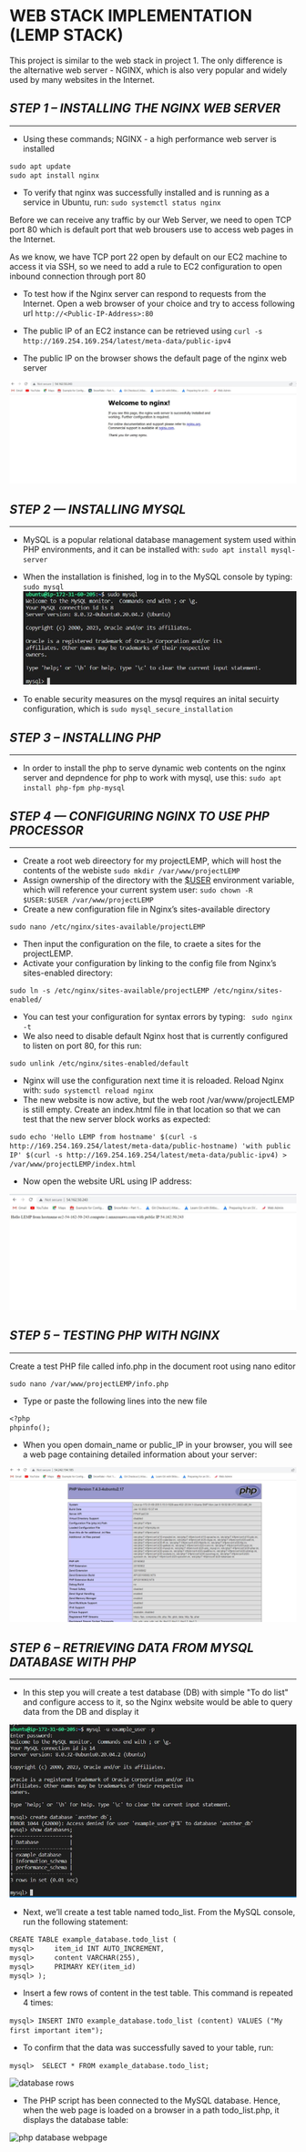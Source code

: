 # WEB STACK IMPLEMENTATION (LEMP STACK)

This project is similar to the web stack in project 1. The only difference is the alternative web server - NGINX, which is also very popular and widely used by many websites in the Internet.

## _STEP 1 – INSTALLING THE NGINX WEB SERVER_
---
- Using these commands; NGINX - a high performance web server is installed
```
sudo apt update
sudo apt install nginx
```
- To verify that nginx was successfully installed and is running as a service in Ubuntu, run: ```sudo systemctl status nginx```

Before we can receive any traffic by our Web Server, we need to open TCP port 80 which is default port that web brousers use to access web pages in the Internet.

As we know, we have TCP port 22 open by default on our EC2 machine to access it via SSH, so we need to add a rule to EC2 configuration to open inbound connection through port 80

- To test how if the Nginx server can respond to requests from the Internet.
Open a web browser of your choice and try to access following url ```http://<Public-IP-Address>:80```

- The public IP of an EC2 instance can be retrieved using ```curl -s http://169.254.169.254/latest/meta-data/public-ipv4```

- The public IP on the browser shows the default page of the nginx web server

![NGINX default page](https://github.com/abibolola/dareyio-Projects/blob/main/Screenshots/Project2/nginx%20homepage%20port%2080.JPG)

## _STEP 2 — INSTALLING MYSQL_
---
-  MySQL is a popular relational database management system used within PHP environments, and it can be installed with: ```sudo apt install mysql-server```

- When the installation is finished, log in to the MySQL console by typing: ```sudo mysql```
![mysql console](https://github.com/abibolola/dareyio-Projects/blob/main/Screenshots/Project2/login%20to%20mysql%20console.JPG)

- To enable security measures on the mysql requires an inital secuirty configuration, which is ```sudo mysql_secure_installation```

## _STEP 3 – INSTALLING PHP_
---
- In order to install the php to serve dynamic web contents on the nginx server and depndence for php to work with mysql, use this: ```sudo apt install php-fpm php-mysql```
## _STEP 4 — CONFIGURING NGINX TO USE PHP PROCESSOR_
---
- Create a root web direectory for my projectLEMP, which will host the contents of the webiste ```sudo mkdir /var/www/projectLEMP```
- Assign ownership of the directory with the [$USER]() environment variable, which will reference your current system user: ```sudo chown -R $USER:$USER /var/www/projectLEMP```
- Create a new configuration file in Nginx’s sites-available directory
```
sudo nano /etc/nginx/sites-available/projectLEMP
```
- Then input the configuration on the file, to craete a sites for the projectLEMP.
- Activate your configuration by linking to the config file from Nginx’s sites-enabled directory:
```
sudo ln -s /etc/nginx/sites-available/projectLEMP /etc/nginx/sites-enabled/
```
- You can test your configuration for syntax errors by typing: ``` sudo nginx -t```
- We also need to disable default Nginx host that is currently configured to listen on port 80, for this run:
```
sudo unlink /etc/nginx/sites-enabled/default
```
- Nginx will use the configuration next time it is reloaded. Reload Nginx with: ```sudo systemctl reload nginx```
- The new website is now active, but the web root /var/www/projectLEMP is still empty. Create an index.html file in that location so that we can test that the new server block works as expected:
```
sudo echo 'Hello LEMP from hostname' $(curl -s http://169.254.169.254/latest/meta-data/public-hostname) 'with public IP' $(curl -s http://169.254.169.254/latest/meta-data/public-ipv4) > /var/www/projectLEMP/index.html
```
- Now open the website URL using IP address:

![new nginx webpage](https://github.com/abibolola/dareyio-Projects/blob/main/Screenshots/Project2/new%20nginx%20webpage.JPG)

## _STEP 5 – TESTING PHP WITH NGINX_
---

Create a test PHP file called info.php in the document root using nano editor
```
sudo nano /var/www/projectLEMP/info.php
```
- Type or paste the following lines into the new file
```
<?php
phpinfo();
```
- When you open domain_name or public_IP in your browser, you will see a web page containing detailed information about your server:

![php info](https://github.com/abibolola/dareyio-Projects/blob/main/Screenshots/Project2/php%20webpage.JPG)

## _STEP 6 – RETRIEVING DATA FROM MYSQL DATABASE WITH PHP_
---
- In this step you will create a test database (DB) with simple "To do list" and configure access to it, so the Nginx website would be able to query data from the DB and display it

![show database](https://github.com/abibolola/dareyio-Projects/blob/main/Screenshots/Project2/show%20table%20for%20example_user.JPG)

- Next, we’ll create a test table named todo_list. From the MySQL console, run the following statement:
```
CREATE TABLE example_database.todo_list (
mysql>     item_id INT AUTO_INCREMENT,
mysql>     content VARCHAR(255),
mysql>     PRIMARY KEY(item_id)
mysql> );
```
- Insert a few rows of content in the test table. This command is repeated 4 times:

```mysql> INSERT INTO example_database.todo_list (content) VALUES ("My first important item");```

- To confirm that the data was successfully saved to your table, run:

```mysql>  SELECT * FROM example_database.todo_list;```

![database rows](https://github.com/abibolola/dareyio-Projects/blob/main/Screenshots/Project2/insert%20more%20rows%20in%20the%20table.JPG)

- The PHP script has been connected to the MySQL database. Hence, when the web page is loaded on a browser in a path todo_list.php, it displays the database table:

![php database webpage](https://github.com/abibolola/dareyio-Projects/blob/main/Screenshots/Project2/php%20page%20querying%20mysql%20database.JPG)